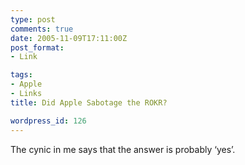 ```yaml
---
type: post
comments: true
date: 2005-11-09T17:11:00Z
post_format:
- Link

tags:
- Apple
- Links
title: Did Apple Sabotage the ROKR?

wordpress_id: 126
---
```


The cynic in me says that the answer is probably ‘yes’.

